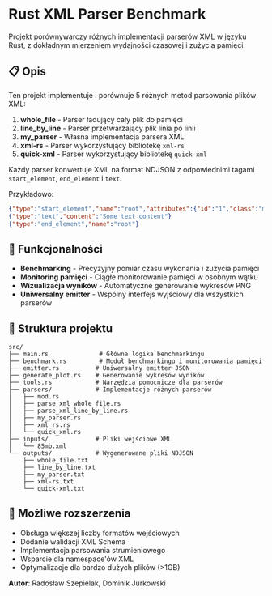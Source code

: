 # Rust XML Parser Benchmark

Projekt porównywarczy różnych implementacji parserów XML w języku Rust, z dokładnym mierzeniem wydajności czasowej i zużycia pamięci.

## 📋 Opis

Ten projekt implementuje i porównuje 5 różnych metod parsowania plików XML:

1. **whole_file** - Parser ładujący cały plik do pamięci
2. **line_by_line** - Parser przetwarzający plik linia po linii  
3. **my_parser** - Własna implementacja parsera XML
4. **xml-rs** - Parser wykorzystujący bibliotekę `xml-rs`
5. **quick-xml** - Parser wykorzystujący bibliotekę `quick-xml`

Każdy parser konwertuje XML na format NDJSON z odpowiednimi tagami `start_element`, `end_element` i `text`.

Przykładowo:
```json
{"type":"start_element","name":"root","attributes":{"id":"1","class":"main"}}
{"type":"text","content":"Some text content"}
{"type":"end_element","name":"root"}
```

## 🚀 Funkcjonalności

- **Benchmarking** - Precyzyjny pomiar czasu wykonania i zużycia pamięci
- **Monitoring pamięci** - Ciągłe monitorowanie pamięci w osobnym wątku
- **Wizualizacja wyników** - Automatyczne generowanie wykresów PNG
- **Uniwersalny emitter** - Wspólny interfejs wyjściowy dla wszystkich parserów

## 📁 Struktura projektu

```
src/
├── main.rs              # Główna logika benchmarkingu
├── benchmark.rs         # Moduł benchmarkingu i monitorowania pamięci
├── emitter.rs          # Uniwersalny emitter JSON
├── generate_plot.rs    # Generowanie wykresów wyników
├── tools.rs            # Narzędzia pomocnicze dla parserów
├── parsers/            # Implementacje różnych parserów
│   ├── mod.rs
│   ├── parse_xml_whole_file.rs
│   ├── parse_xml_line_by_line.rs
│   ├── my_parser.rs
│   ├── xml_rs.rs
│   └── quick_xml.rs
├── inputs/             # Pliki wejściowe XML
│   └── 85mb.xml
└── outputs/            # Wygenerowane pliki NDJSON
    ├── whole_file.txt
    ├── line_by_line.txt
    ├── my_parser.txt
    ├── xml-rs.txt
    └── quick-xml.txt
```



## 🚧 Możliwe rozszerzenia

- Obsługa większej liczby formatów wejściowych
- Dodanie walidacji XML Schema
- Implementacja parsowania strumieniowego
- Wsparcie dla namespace'ów XML
- Optymalizacje dla bardzo dużych plików (>1GB)


**Autor**: Radosław Szepielak, Dominik Jurkowski
